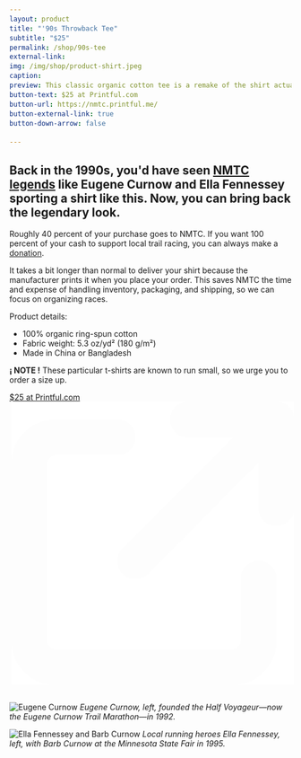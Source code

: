 ```yaml
---
layout: product
title: "'90s Throwback Tee"
subtitle: "$25"
permalink: /shop/90s-tee
external-link:
img: /img/shop/product-shirt.jpeg
caption:
preview: This classic organic cotton tee is a remake of the shirt actually worn by NMTC legends in the 1990s.
button-text: $25 at Printful.com
button-url: https://nmtc.printful.me/
button-external-link: true
button-down-arrow: false

---
```


## Back in the 1990s, you'd have seen <a href="/legends">NMTC legends</a> like Eugene Curnow and Ella Fennessey sporting a shirt like this. Now, you can bring back the legendary look.

Roughly 40 percent of your purchase goes to NMTC. If you want 100 percent of your cash to support local trail racing, you can always make a [donation](/donate).

It takes a bit longer than normal to deliver your shirt because the manufacturer prints it when you place your order. This saves NMTC the time and expense of handling inventory, packaging, and shipping, so we can focus on organizing races.

Product details:
* 100% organic ring-spun cotton
* Fabric weight: 5.3 oz/yd² (180 g/m²)
* Made in China or Bangladesh

**<span class="nb">¡ NOTE !</span>** These particular t-shirts are known to run small, so we urge you to order a size up.

<div class="container" style="display:flex;padding-bottom:1em;">
  <a href="https://nmtc.printful.me/" style="margin: 0 auto;" target="_blank">
    <div class="button">$25 at Printful.com<img class="arrow-blank" src="/assets/icons/arrow-up-right-from-square-light.svg" alt="" style="padding-left: 0.25em;"></div>
  </a>
</div>

![Eugene Curnow](https://lh3.googleusercontent.com/pw/AP1GczMkL3NQq3rtqRaihwLnymWP4y-ZC4Cr1WamcwnVmCleCj7zwm54SXxtVTcnJ1cOO0qJUIn9leEmlOMRP4RG6Dybk__mpO5jauS1jZc-LGhXE8yYlPY=w2400 "Eugene Curnow")
_Eugene Curnow, left, founded the Half Voyageur—now the Eugene Curnow Trail Marathon—in 1992._

![Ella Fennessey and Barb Curnow](https://lh3.googleusercontent.com/pw/AP1GczO2LBpenJuCSL5vrN985PHp_7eVjjD5e0ACpkg58P1PAfnozHiLmwUZnjdl4mN5FBKEQGKcDZHCdDpARu76VwMswIU5vBsurzreTE949p99JTcCBmU=w2400 "Ella Fennessey and Barb Curnow")
_Local running heroes Ella Fennessey, left, with Barb Curnow at the Minnesota State Fair in 1995._
